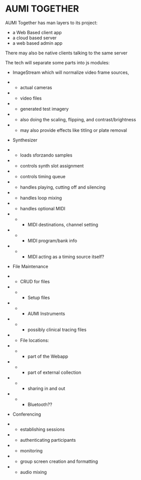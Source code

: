 # AUMI TOGETHER
AUMI Together has man layers to its project:

- a Web Based client app
- a cloud based server
- a web based admin app

There may also be native clients talking to the same server

The tech will separate some parts into js modules:

- ImageStream which will normalize video frame sources,
- - actual cameras
- - video files
- - generated test imagery
- - also doing the scaling, flipping, and contrast/brightness
- - may also provide effects like titling or plate removal

- Synthesizer
- - loads sforzando samples
- - controls synth slot assignment
- - controls timing queue
- - handles playing, cutting off and silencing
- - handles loop mixing
- - handles optional MIDI
- - - MIDI destinations, channel setting
- - - MIDI program/bank info
- - - MIDI acting as a timing source itself?

- File Maintenance
- - CRUD for files
- - - Setup files
- - - AUMI Instruments
- - - possibly clinical tracing files
- - File locations:
- - - part of the Webapp
- - - part of external collection
- - - sharing in and out
- - - Bluetooth??

- Conferencing
- - establishing sessions
- - authenticating participants
- - monitoring
- - group screen creation and formatting
- - audio mixing

